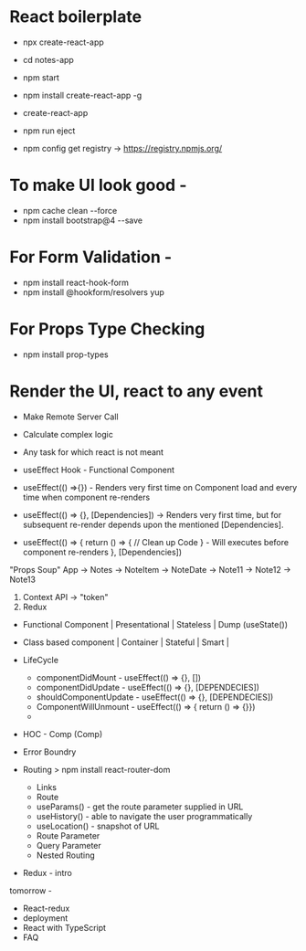 # React boilerplate
- npx create-react-app <project-name>
- cd notes-app
- npm start


- npm install create-react-app -g
- create-react-app <project-name>

- npm run eject 

- npm config get registry -> https://registry.npmjs.org/

# To make UI look good -
- npm cache clean --force
- npm install bootstrap@4 --save

# For Form Validation - 
- npm install react-hook-form
- npm install @hookform/resolvers yup

# For Props Type Checking
- npm install prop-types

# Render the UI, react to any event
- Make Remote Server Call
- Calculate complex logic
- Any task for which react is not meant

- useEffect Hook - Functional Component

- useEffect(() =>{}) - Renders very first time on Component load and every time when component re-renders

- useEffect(() => {}, [Dependencies]) -> Renders very first time, but for subsequent re-render depends upon the mentioned [Dependencies].

- useEffect(() => {
    return () => { // Clean up Code }     - Will executes before component re-renders 
}, [Dependencies])


"Props Soup"
App -> Notes -> NoteItem -> NoteDate -> Note11 -> Note12 -> Note13
1. Context API -> "token"
2. Redux



- Functional Component | Presentational | Stateless | Dump (useState())
- Class based component | Container | Stateful | Smart | 
- LifeCycle
    - componentDidMount - useEffect(() => {}, [])
    - componentDidUpdate - useEffect(() => {}, [DEPENDECIES])
    - shouldComponentUpdate - useEffect(() => {}, [DEPENDECIES])
    - ComponentWillUnmount - useEffect(() => { return () => {}})
    - 
- HOC - Comp (Comp)
- Error Boundry
- Routing > npm install react-router-dom
    - Links
    - Route
    - useParams() - get the route parameter supplied in URL
    - useHistory() - able to navigate the user programmatically
    - useLocation() - snapshot of URL
    - Route Parameter
    - Query Parameter
    - Nested Routing





- Redux - intro

tomorrow - 
- React-redux
- deployment
- React with TypeScript
- FAQ